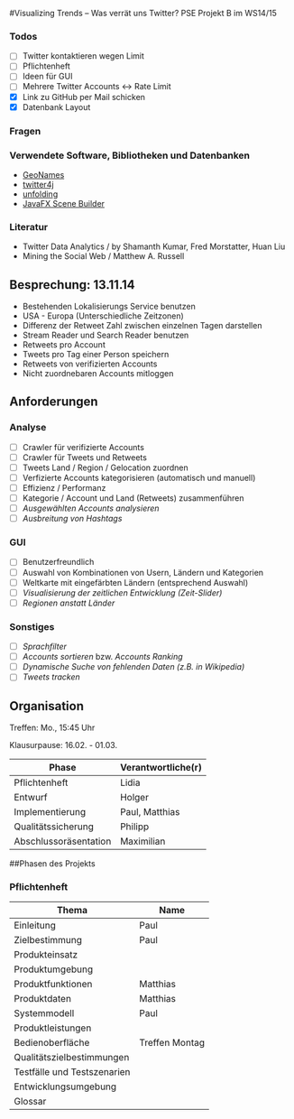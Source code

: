 ﻿#Visualizing Trends – Was verrät uns Twitter?
PSE Projekt B im WS14/15

### Todos
- [ ] Twitter kontaktieren wegen Limit
- [ ] Pflichtenheft
- [ ] Ideen für GUI
- [ ] Mehrere Twitter Accounts <-> Rate Limit
- [x] Link zu GitHub per Mail schicken
- [x] Datenbank Layout

### Fragen

### Verwendete Software, Bibliotheken und Datenbanken
* [GeoNames](http://www.geonames.org/)
* [twitter4j](http://twitter4j.org/en/index.html)
* [unfolding](http://unfoldingmaps.org)
* [JavaFX Scene Builder](http://www.oracle.com/technetwork/java/javase/downloads/javafxscenebuilder-info-2157684.html)

### Literatur
* Twitter Data Analytics / by Shamanth Kumar, Fred Morstatter, Huan Liu
* Mining the Social Web  / Matthew A. Russell

## Besprechung: 13.11.14
* Bestehenden Lokalisierungs Service benutzen
* USA - Europa (Unterschiedliche Zeitzonen)
* Differenz der Retweet Zahl zwischen einzelnen Tagen darstellen
* Stream Reader und Search Reader benutzen
* Retweets pro Account
* Tweets pro Tag einer Person speichern
* Retweets von verifizierten Accounts
* Nicht zuordnebaren Accounts mitloggen

## Anforderungen
### Analyse
- [ ] Crawler für verifizierte Accounts
- [ ] Crawler für Tweets und Retweets
- [ ] Tweets Land / Region / Gelocation zuordnen
- [ ] Verfizierte Accounts kategorisieren (automatisch und manuell)
- [ ] Effizienz / Performanz
- [ ] Kategorie / Account und Land (Retweets) zusammenführen
- [ ] *Ausgewählten Accounts analysieren*
- [ ] *Ausbreitung von Hashtags*

### GUI
- [ ] Benutzerfreundlich
- [ ] Auswahl von Kombinationen von Usern, Ländern und Kategorien
- [ ] Weltkarte mit eingefärbten Ländern (entsprechend Auswahl)
- [ ] *Visualisierung der zeitlichen Entwicklung (Zeit-Slider)*
- [ ] *Regionen anstatt Länder*

### Sonstiges
- [ ] *Sprachfilter*
- [ ] *Accounts sortieren* bzw. *Accounts Ranking*
- [ ] *Dynamische Suche von fehlenden Daten (z.B. in Wikipedia)*
- [ ] *Tweets tracken*

## Organisation
Treffen: Mo., 15:45 Uhr

Klausurpause: 16.02. - 01.03.

Phase | Verantwortliche(r)
------------ | -------------
Pflichtenheft | Lidia
Entwurf | Holger
Implementierung | Paul, Matthias
Qualitätssicherung | Philipp
Abschlussoräsentation | Maximilian

##Phasen des Projekts

### Pflichtenheft
Thema | Name
----------- | ---------
Einleitung | Paul
Zielbestimmung | Paul
Produkteinsatz |
Produktumgebung |
Produktfunktionen | Matthias
Produktdaten | Matthias
Systemmodell | Paul
Produktleistungen |
Bedienoberfläche | Treffen Montag
Qualitätszielbestimmungen |
Testfälle und Testszenarien |
Entwicklungsumgebung |
Glossar |
